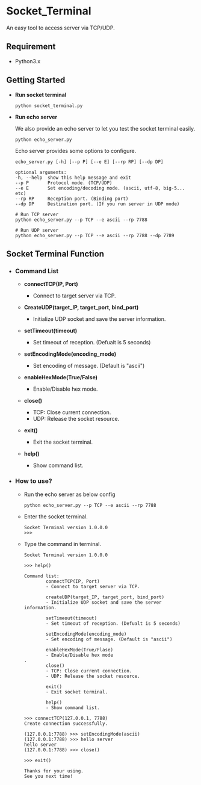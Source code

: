 # **Socket_Terminal**

An easy tool to access server via TCP/UDP.

## Requirement
- Python3.x

## Getting Started
* **Run socket terminal**
	```shell
	python socket_terminal.py
	```


* **Run echo server**

	We also provide an echo server to let you test the socket terminal easily.

	```
	python echo_server.py
	```

	Echo server provides some options to configure.
	```
	echo_server.py [-h] [--p P] [--e E] [--rp RP] [--dp DP]

	optional arguments:
	-h, --help  show this help message and exit
	--p P       Protocol mode. (TCP/UDP)
	--e E       Set encoding/decoding mode. (ascii, utf-8, big-5... etc)
	--rp RP     Reception port. (Binding port)
	--dp DP     Destination port. (If you run server in UDP mode)
	```
	
	```
	# Run TCP server
	python echo_server.py --p TCP --e ascii --rp 7788
	
	# Run UDP server
	python echo_server.py --p TCP --e ascii --rp 7788 --dp 7789
	```

## Socket Terminal Function

- ### **Command List**

	- **connectTCP(IP, Port)**
		- Connect to target server via TCP.

	- **CreateUDP(target_IP, target_port, bind_port)**
		- Initialize UDP socket and save the server information.

	- **setTimeout(timeout)**
		- Set timeout of reception. (Defualt is 5 seconds)

	- **setEncodingMode(encoding_mode)**
		- Set encoding of message. (Default is "ascii")

	- **enableHexMode(True/False)**
		- Enable/Disable hex mode.

	- **close()**
		- TCP: Close current connection.
		- UDP: Release the socket resource.

	- **exit()**
		- Exit the socket terminal.

	- **help()**
		- Show command list.

- ### **How to use?**
	- Run the echo server as below config
		```
		python echo_server.py --p TCP --e ascii --rp 7788
		```

	- Enter the socket terminal.
		```
		Socket Terminal version 1.0.0.0
		>>>  
		```

	- Type the command in terminal.
		```
		Socket Terminal version 1.0.0.0

		>>> help()

		Command list:
		        connectTCP(IP, Port)
		        - Connect to target server via TCP.

		        createUDP(target_IP, target_port, bind_port)
		        - Initialize UDP socket and save the server information.

		        setTimeout(timeout)
		        - Set timeout of reception. (Defualt is 5 seconds)

		        setEncodingMode(encoding_mode)
		        - Set encoding of message. (Default is "ascii")

		        enableHexMode(True/Flase)
		        - Enable/Disable hex mode
		.
		        close()
		        - TCP: Close current connection.
		        - UDP: Release the socket resource.

		        exit()
		        - Exit socket terminal.

		        help()
		        - Show command list.

		>>> connectTCP(127.0.0.1, 7788)
		Create connection successfully.

		(127.0.0.1:7788) >>> setEncodingMode(ascii)
		(127.0.0.1:7788) >>> hello server
		hello server
		(127.0.0.1:7788) >>> close()

		>>> exit()

		Thanks for your using.
		See you next time!
		```